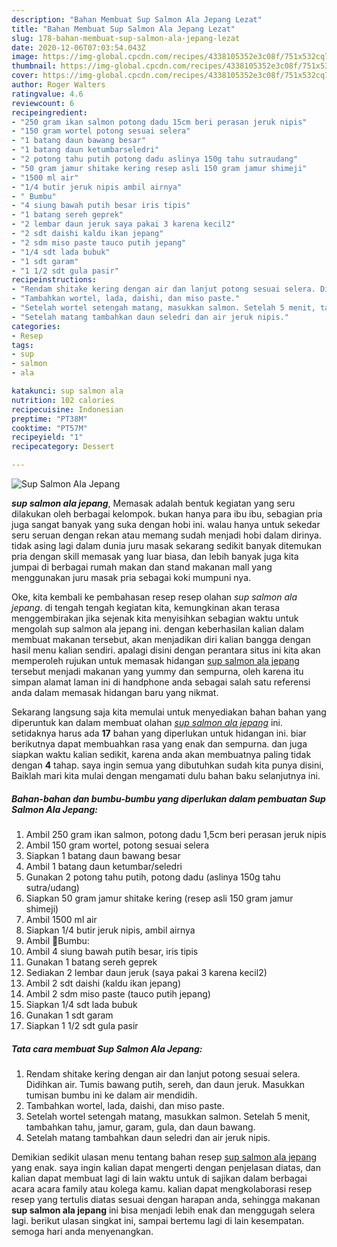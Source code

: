 ```yaml
---
description: "Bahan Membuat Sup Salmon Ala Jepang Lezat"
title: "Bahan Membuat Sup Salmon Ala Jepang Lezat"
slug: 178-bahan-membuat-sup-salmon-ala-jepang-lezat
date: 2020-12-06T07:03:54.043Z
image: https://img-global.cpcdn.com/recipes/4338105352e3c08f/751x532cq70/sup-salmon-ala-jepang-foto-resep-utama.jpg
thumbnail: https://img-global.cpcdn.com/recipes/4338105352e3c08f/751x532cq70/sup-salmon-ala-jepang-foto-resep-utama.jpg
cover: https://img-global.cpcdn.com/recipes/4338105352e3c08f/751x532cq70/sup-salmon-ala-jepang-foto-resep-utama.jpg
author: Roger Walters
ratingvalue: 4.6
reviewcount: 6
recipeingredient:
- "250 gram ikan salmon potong dadu 15cm beri perasan jeruk nipis"
- "150 gram wortel potong sesuai selera"
- "1 batang daun bawang besar"
- "1 batang daun ketumbarseledri"
- "2 potong tahu putih potong dadu aslinya 150g tahu sutraudang"
- "50 gram jamur shitake kering resep asli 150 gram jamur shimeji"
- "1500 ml air"
- "1/4 butir jeruk nipis ambil airnya"
- " Bumbu"
- "4 siung bawah putih besar iris tipis"
- "1 batang sereh geprek"
- "2 lembar daun jeruk saya pakai 3 karena kecil2"
- "2 sdt daishi kaldu ikan jepang"
- "2 sdm miso paste tauco putih jepang"
- "1/4 sdt lada bubuk"
- "1 sdt garam"
- "1 1/2 sdt gula pasir"
recipeinstructions:
- "Rendam shitake kering dengan air dan lanjut potong sesuai selera. Didihkan air. Tumis bawang putih, sereh, dan daun jeruk. Masukkan tumisan bumbu ini ke dalam air mendidih."
- "Tambahkan wortel, lada, daishi, dan miso paste."
- "Setelah wortel setengah matang, masukkan salmon. Setelah 5 menit, tambahkan tahu, jamur, garam, gula, dan daun bawang."
- "Setelah matang tambahkan daun seledri dan air jeruk nipis."
categories:
- Resep
tags:
- sup
- salmon
- ala

katakunci: sup salmon ala 
nutrition: 102 calories
recipecuisine: Indonesian
preptime: "PT38M"
cooktime: "PT57M"
recipeyield: "1"
recipecategory: Dessert

---
```



![Sup Salmon Ala Jepang](https://img-global.cpcdn.com/recipes/4338105352e3c08f/751x532cq70/sup-salmon-ala-jepang-foto-resep-utama.jpg)

<b><i>sup salmon ala jepang</i></b>, Memasak adalah bentuk kegiatan yang seru dilakukan oleh berbagai kelompok. bukan hanya para ibu ibu, sebagian pria juga sangat banyak yang suka dengan hobi ini. walau hanya untuk sekedar seru seruan dengan rekan atau memang sudah menjadi hobi dalam dirinya. tidak asing lagi dalam dunia juru masak sekarang sedikit banyak ditemukan pria dengan skill memasak yang luar biasa, dan lebih banyak juga kita jumpai di berbagai rumah makan dan stand makanan mall yang menggunakan juru masak pria sebagai koki mumpuni nya.



Oke, kita kembali ke pembahasan resep resep olahan <i>sup salmon ala jepang</i>. di tengah tengah kegiatan kita, kemungkinan akan terasa menggembirakan jika sejenak kita menyisihkan sebagian waktu untuk mengolah sup salmon ala jepang ini. dengan keberhasilan kalian dalam membuat makanan tersebut, akan menjadikan diri kalian bangga dengan hasil menu kalian sendiri. apalagi disini dengan perantara situs ini kita akan memperoleh rujukan untuk memasak hidangan <u>sup salmon ala jepang</u> tersebut menjadi makanan yang yummy dan sempurna, oleh karena itu simpan alamat laman ini di handphone anda sebagai salah satu referensi anda dalam memasak hidangan baru yang nikmat.


Sekarang langsung saja kita memulai untuk menyediakan bahan bahan yang diperuntuk kan dalam membuat olahan <u><i>sup salmon ala jepang</i></u> ini. setidaknya harus ada <b>17</b> bahan yang diperlukan untuk hidangan ini. biar berikutnya dapat membuahkan rasa yang enak dan sempurna. dan juga siapkan waktu kalian sedikit, karena anda akan membuatnya paling tidak dengan <b>4</b> tahap. saya ingin semua yang dibutuhkan sudah kita punya disini, Baiklah mari kita mulai dengan mengamati dulu bahan baku selanjutnya ini.

<!--inarticleads1-->

##### Bahan-bahan dan bumbu-bumbu yang diperlukan dalam pembuatan Sup Salmon Ala Jepang:

1. Ambil 250 gram ikan salmon, potong dadu 1,5cm beri perasan jeruk nipis
1. Ambil 150 gram wortel, potong sesuai selera
1. Siapkan 1 batang daun bawang besar
1. Ambil 1 batang daun ketumbar/seledri
1. Gunakan 2 potong tahu putih, potong dadu (aslinya 150g tahu sutra/udang)
1. Siapkan 50 gram jamur shitake kering (resep asli 150 gram jamur shimeji)
1. Ambil 1500 ml air
1. Siapkan 1/4 butir jeruk nipis, ambil airnya
1. Ambil  🌟Bumbu:
1. Ambil 4 siung bawah putih besar, iris tipis
1. Gunakan 1 batang sereh geprek
1. Sediakan 2 lembar daun jeruk (saya pakai 3 karena kecil2)
1. Ambil 2 sdt daishi (kaldu ikan jepang)
1. Ambil 2 sdm miso paste (tauco putih jepang)
1. Siapkan 1/4 sdt lada bubuk
1. Gunakan 1 sdt garam
1. Siapkan 1 1/2 sdt gula pasir




<!--inarticleads2-->

##### Tata cara membuat Sup Salmon Ala Jepang:

1. Rendam shitake kering dengan air dan lanjut potong sesuai selera. Didihkan air. Tumis bawang putih, sereh, dan daun jeruk. Masukkan tumisan bumbu ini ke dalam air mendidih.
1. Tambahkan wortel, lada, daishi, dan miso paste.
1. Setelah wortel setengah matang, masukkan salmon. Setelah 5 menit, tambahkan tahu, jamur, garam, gula, dan daun bawang.
1. Setelah matang tambahkan daun seledri dan air jeruk nipis.




Demikian sedikit ulasan menu tentang bahan resep <u>sup salmon ala jepang</u> yang enak. saya ingin kalian dapat mengerti dengan penjelasan diatas, dan kalian dapat membuat lagi di lain waktu untuk di sajikan dalam berbagai acara acara family atau kolega kamu. kalian dapat mengkolaborasi resep resep yang tertulis diatas sesuai dengan harapan anda, sehingga makanan <b>sup salmon ala jepang</b> ini bisa menjadi lebih enak dan menggugah selera lagi. berikut ulasan singkat ini, sampai bertemu lagi di lain kesempatan. semoga hari anda menyenangkan.
